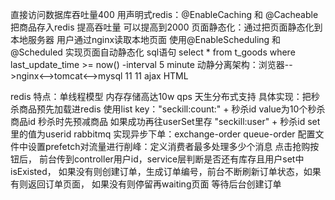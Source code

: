 直接访问数据库吞吐量400
用声明式redis：@EnableCaching 和 @Cacheable 把商品存入redis 提高吞吐量 可以提高到2000
页面静态化：通过把页面静态化到本地服务器 用户通过nginx读取本地页面
使用@EnableScheduling 和@Scheduled 实现页面自动静态化 sql语句 select * from t_goods where last_update_time >= now() -interval 5 minute
动静分离架构：浏览器-->nginx<-->tomcat<-->mysql
                    11
                    11 ajax
                    HTML
                    
redis 特点：单线程模型 内存存储高达10w qps 天生分布式支持
具体实现：把秒杀商品预先加载进redis 使用list key："seckill:count:" + 秒杀id value为10个秒杀商品id
        秒杀时先预减商品 如果成功再往userSet里存 "seckill:user" + 秒杀id set里的值为userid 
rabbitmq 实现异步下单：exchange-order queue-order 配置文件中设置prefetch对流量进行削峰：定义消费者最多处理多少个消息
    点击抢购按钮后， 前台传到controller用户id，service层判断是否还有库存且用户set中isExisted， 如果没有则创建订单，生成订单编号，前台不断刷新订单状态，如果有则返回订单页面， 如果没有则停留再waiting页面 等待后台创建订单